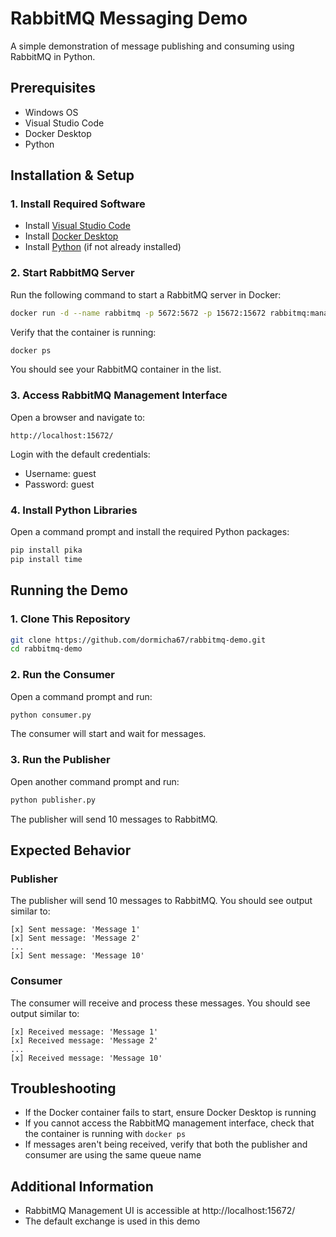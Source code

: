 # RabbitMQ Messaging Demo

A simple demonstration of message publishing and consuming using RabbitMQ in Python.

## Prerequisites

- Windows OS
- Visual Studio Code
- Docker Desktop
- Python

## Installation & Setup

### 1. Install Required Software

- Install [Visual Studio Code](https://code.visualstudio.com/download)
- Install [Docker Desktop](https://www.docker.com/products/docker-desktop)
- Install [Python](https://www.python.org/downloads/) (if not already installed)

### 2. Start RabbitMQ Server

Run the following command to start a RabbitMQ server in Docker:

```bash
docker run -d --name rabbitmq -p 5672:5672 -p 15672:15672 rabbitmq:management
```

Verify that the container is running:

```bash
docker ps
```

You should see your RabbitMQ container in the list.

### 3. Access RabbitMQ Management Interface

Open a browser and navigate to:
```
http://localhost:15672/
```

Login with the default credentials:
- Username: guest
- Password: guest

### 4. Install Python Libraries

Open a command prompt and install the required Python packages:

```bash
pip install pika
pip install time
```

## Running the Demo

### 1. Clone This Repository

```bash
git clone https://github.com/dormicha67/rabbitmq-demo.git
cd rabbitmq-demo
```

### 2. Run the Consumer

Open a command prompt and run:

```bash
python consumer.py
```

The consumer will start and wait for messages.

### 3. Run the Publisher

Open another command prompt and run:

```bash
python publisher.py
```

The publisher will send 10 messages to RabbitMQ.

## Expected Behavior

### Publisher
The publisher will send 10 messages to RabbitMQ. You should see output similar to:
```
[x] Sent message: 'Message 1'
[x] Sent message: 'Message 2'
...
[x] Sent message: 'Message 10'
```

### Consumer
The consumer will receive and process these messages. You should see output similar to:
```
[x] Received message: 'Message 1'
[x] Received message: 'Message 2'
...
[x] Received message: 'Message 10'
```

## Troubleshooting

- If the Docker container fails to start, ensure Docker Desktop is running
- If you cannot access the RabbitMQ management interface, check that the container is running with `docker ps`
- If messages aren't being received, verify that both the publisher and consumer are using the same queue name

## Additional Information

- RabbitMQ Management UI is accessible at http://localhost:15672/
- The default exchange is used in this demo

